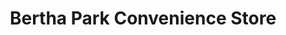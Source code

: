 ---
title: "Bertha Park Convenience Store"
url: /perth/bertha-park-convenience-store/
shop: Lebensmittel
---